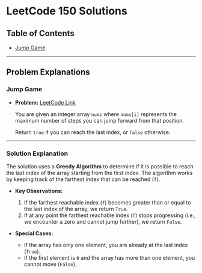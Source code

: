 # LeetCode 150 Solutions

## Table of Contents
- [Jump Game](LeetCode/JumpGame)

---

## Problem Explanations

### Jump Game

- **Problem:** [LeetCode Link](https://leetcode.com/problems/jump-game/)

  You are given an integer array `nums` where `nums[i]` represents the maximum number of steps you can jump forward from that position. 

  Return `true` if you can reach the last index, or `false` otherwise.

---

### Solution Explanation

The solution uses a **Greedy Algorithm** to determine if it is possible to reach the last index of the array starting from the first index. The algorithm works by keeping track of the farthest index that can be reached (`f`). 

- **Key Observations:**
  1. If the farthest reachable index (`f`) becomes greater than or equal to the last index of the array, we return `True`.
  2. If at any point the farthest reachable index (`f`) stops progressing (i.e., we encounter a zero and cannot jump further), we return `False`.

- **Special Cases:**
  - If the array has only one element, you are already at the last index (`True`).
  - If the first element is `0` and the array has more than one element, you cannot move (`False`).

